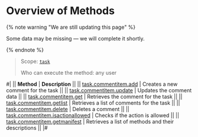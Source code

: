 # Overview of Methods
{% note warning "We are still updating this page" %}

Some data may be missing — we will complete it shortly.

{% endnote %}

> Scope: [`task`](../../scopes/permissions.md)
>
> Who can execute the method: any user

#|
|| **Method** | **Description** ||
|| [task.commentitem.add](./task-comment-item-add.md) | Creates a new comment for the task ||
|| [task.commentitem.update](./task-comment-item-update.md) | Updates the comment data ||
|| [task.commentitem.get](./task-comment-item-get.md) | Retrieves the comment for the task ||
|| [task.commentitem.getlist](./task-comment-item-get-list.md) | Retrieves a list of comments for the task ||
|| [task.commentitem.delete](./task-comment-item-delete.md) | Deletes a comment ||
|| [task.commentitem.isactionallowed](./task-comment-item-is-action-allowed.md) | Checks if the action is allowed ||
|| [task.commentitem.getmanifest](./task-comment-item-get-manifest.md) | Retrieves a list of methods and their descriptions ||
|#